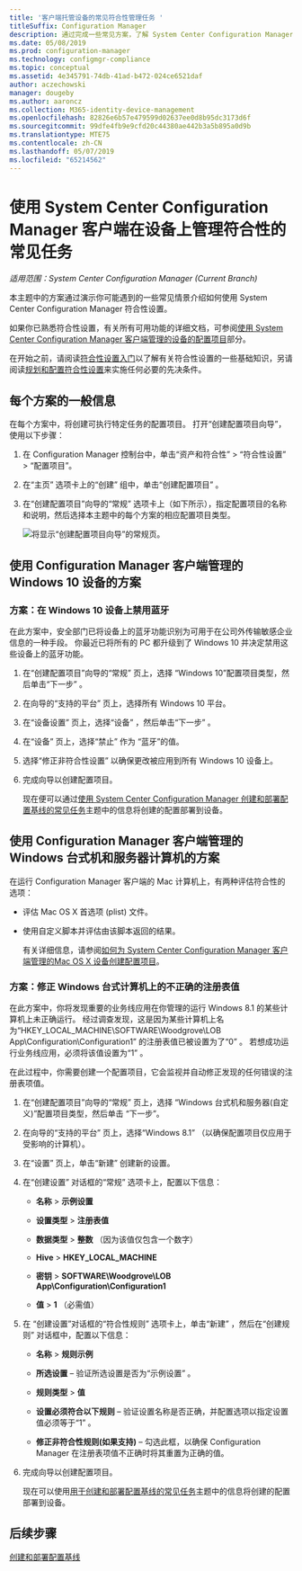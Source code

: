 ```yaml
---
title: '客户端托管设备的常见符合性管理任务 '
titleSuffix: Configuration Manager
description: 通过完成一些常见方案，了解 System Center Configuration Manager 符合性设置。
ms.date: 05/08/2019
ms.prod: configuration-manager
ms.technology: configmgr-compliance
ms.topic: conceptual
ms.assetid: 4e345791-74db-41ad-b472-024ce6521daf
author: aczechowski
manager: dougeby
ms.author: aaroncz
ms.collection: M365-identity-device-management
ms.openlocfilehash: 82826e6b57e479599d02637ee0d8b95dc3173d6f
ms.sourcegitcommit: 99dfe4fb9e9cfd20c44380ae442b3a5b895a0d9b
ms.translationtype: MTE75
ms.contentlocale: zh-CN
ms.lasthandoff: 05/07/2019
ms.locfileid: "65214562"
---
```

# <a name="common-tasks-for-managing-compliance-on-devices-with-the-system-center-configuration-manager-client"></a>使用 System Center Configuration Manager 客户端在设备上管理符合性的常见任务

*适用范围：System Center Configuration Manager (Current Branch)*

本主题中的方案通过演示你可能遇到的一些常见情景介绍如何使用 System Center Configuration Manager 符合性设置。  

 如果你已熟悉符合性设置，有关所有可用功能的详细文档，可参阅[使用 System Center Configuration Manager 客户端管理的设备的配置项目](../../compliance/deploy-use/create-configuration-items.md)部分。  

 在开始之前，请阅读[符合性设置入门](../../compliance/get-started/get-started-with-compliance-settings.md)以了解有关符合性设置的一些基础知识，另请阅读[规划和配置符合性设置](../../compliance/plan-design/plan-for-and-configure-compliance-settings.md)来实施任何必要的先决条件。  

## <a name="general-information-for-each-scenario"></a>每个方案的一般信息  
 在每个方案中，将创建可执行特定任务的配置项目。 打开“创建配置项目向导”，使用以下步骤：  

1.  在 Configuration Manager 控制台中，单击“资产和符合性” > “符合性设置” > “配置项目”。  

3.  在“主页”  选项卡上的“创建”  组中，单击“创建配置项目” 。  

4.  在“创建配置项目”向导的“常规”  选项卡上（如下所示），指定配置项目的名称和说明，然后选择本主题中的每个方案的相应配置项目类型。  

     ![将显示“创建配置项目向导”的常规页。](/sccm/mdm/deploy-use/media/Compliance-Settings-Wizard---1.png)  

## <a name="scenarios-for-windows-10-devices-managed-with-the-configuration-manager-client"></a>使用 Configuration Manager 客户端管理的 Windows 10 设备的方案  

### <a name="scenario-disable-the-use-of-bluetooth-on-windows-10-devices"></a>方案：在 Windows 10 设备上禁用蓝牙  
 在此方案中，安全部门已将设备上的蓝牙功能识别为可用于在公司外传输敏感企业信息的一种手段。 你最近已将所有的 PC 都升级到了 Windows 10 并决定禁用这些设备上的蓝牙功能。  

1. 在“创建配置项目”向导的“常规”  页上，选择  “Windows 10”配置项目类型，然后单击“下一步” 。  

2. 在向导的“支持的平台”  页上，选择所有 Windows 10 平台。  

3. 在“设备设置”  页上，选择“设备” ，然后单击“下一步” 。  

4. 在“设备”  页上，选择“禁止”  作为 “蓝牙”的值。  

5. 选择“修正非符合性设置”  以确保更改被应用到所有 Windows 10 设备上。  

6. 完成向导以创建配置项目。  

   现在便可以通过[使用 System Center Configuration Manager 创建和部署配置基线的常见任务](../../compliance/plan-design/common-tasks-for-creating-and-deploying-configuration-baselines.md)主题中的信息将创建的配置部署到设备。  

## <a name="scenarios-for-windows-desktop-and-server-computers-managed-with-the-configuration-manager-client"></a>使用 Configuration Manager 客户端管理的 Windows 台式机和服务器计算机的方案  
 在运行 Configuration Manager 客户端的 Mac 计算机上，有两种评估符合性的选项：  

- 评估 Mac OS X 首选项 (plist) 文件。  

- 使用自定义脚本并评估由该脚本返回的结果。  

  有关详细信息，请参阅[如何为 System Center Configuration Manager 客户端管理的Mac OS X 设备创建配置项目](../../compliance/deploy-use/create-configuration-items-for-mac-os-x-devices-managed-with-the-client.md)。  

### <a name="scenario-remediate-an-incorrect-registry-value-on-windows-desktop-computers"></a>方案：修正 Windows 台式计算机上的不正确的注册表值  
 在此方案中，你将发现重要的业务线应用在你管理的运行 Windows 8.1 的某些计算机上未正确运行。 经过调查发现，这是因为某些计算机上名为“HKEY_LOCAL_MACHINE\SOFTWARE\Woodgrove\LOB App\Configuration\Configuration1”  的注册表值已被设置为了“0”  。 若想成功运行业务线应用，必须将该值设置为“1” 。  

 在此过程中，你需要创建一个配置项目，它会监视并自动修正发现的任何错误的注册表项值。  

1. 在“创建配置项目”向导的“常规”  页上，选择  “Windows 台式机和服务器(自定义)”配置项目类型，然后单击 “下一步”。  

2. 在向导的“支持的平台”  页上，选择“Windows 8.1”  （以确保配置项目仅应用于受影响的计算机）。  

3. 在“设置”  页上，单击“新建”  创建新的设置。  

4. 在“创建设置”  对话框的“常规”  选项卡上，配置以下信息：  

   -   **名称** > **示例设置**  

   -   **设置类型** > **注册表值**  

   -   **数据类型** > **整数** （因为该值仅包含一个数字）  

   -   **Hive** > **HKEY_LOCAL_MACHINE**  

   -   **密钥** > **SOFTWARE\Woodgrove\LOB App\Configuration\Configuration1**  

   -   **值** > **1** （必需值）  

5. 在  “创建设置”对话框的“符合性规则”  选项卡上，单击“新建” ，然后在“创建规则”  对话框中，配置以下信息：  

   -   **名称** > **规则示例**  

   -   **所选设置** – 验证所选设置是否为“示例设置” 。  

   -   **规则类型** > **值**  

   -   **设置必须符合以下规则** – 验证设置名称是否正确，并配置选项以指定设置值必须等于“1” 。  

   -   **修正非符合性规则(如果支持)** – 勾选此框，以确保 Configuration Manager 在注册表项值不正确时将其重置为正确的值。  

6. 完成向导以创建配置项目。  

   现在可以使用[用于创建和部署配置基线的常见任务](../../compliance/plan-design/common-tasks-for-creating-and-deploying-configuration-baselines.md)主题中的信息将创建的配置部署到设备。  

## <a name="next-steps"></a>后续步骤

[创建和部署配置基线](/sccm/compliance/plan-design/common-tasks-for-creating-and-deploying-configuration-baselines)
